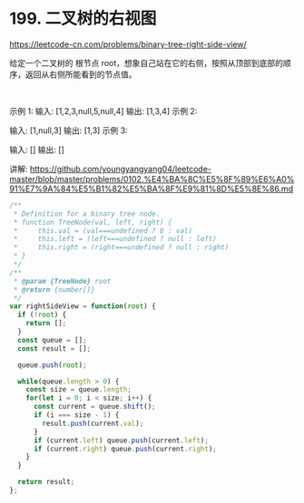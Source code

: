 # 199. 二叉树的右视图

https://leetcode-cn.com/problems/binary-tree-right-side-view/

给定一个二叉树的 根节点 root，想象自己站在它的右侧，按照从顶部到底部的顺序，返回从右侧所能看到的节点值。

 

示例 1:
输入: [1,2,3,null,5,null,4]
输出: [1,3,4]
示例 2:

输入: [1,null,3]
输出: [1,3]
示例 3:

输入: []
输出: []


讲解:
https://github.com/youngyangyang04/leetcode-master/blob/master/problems/0102.%E4%BA%8C%E5%8F%89%E6%A0%91%E7%9A%84%E5%B1%82%E5%BA%8F%E9%81%8D%E5%8E%86.md


```js
/**
 * Definition for a binary tree node.
 * function TreeNode(val, left, right) {
 *     this.val = (val===undefined ? 0 : val)
 *     this.left = (left===undefined ? null : left)
 *     this.right = (right===undefined ? null : right)
 * }
 */
/**
 * @param {TreeNode} root
 * @return {number[]}
 */
var rightSideView = function(root) {
  if (!root) {
    return [];
  }
  const queue = [];
  const result = [];

  queue.push(root);

  while(queue.length > 0) {
    const size = queue.length;
    for(let i = 0; i < size; i++) {
      const current = queue.shift();
      if (i === size - 1) {
        result.push(current.val);
      }
      if (current.left) queue.push(current.left);
      if (current.right) queue.push(current.right);
    }
  }

  return result;
};
```

